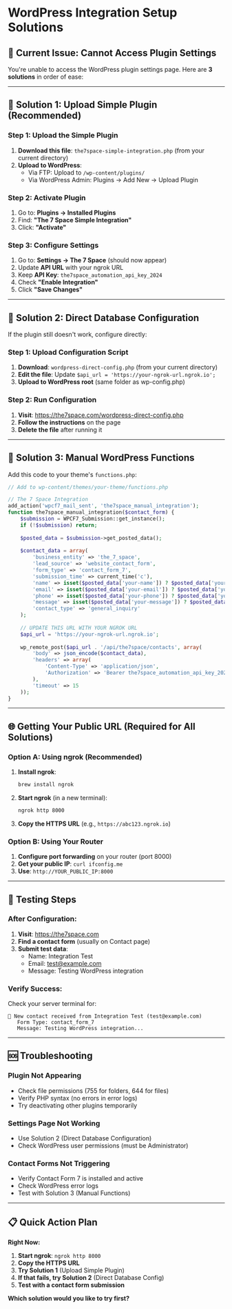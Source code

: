 # WordPress Integration Setup Solutions

## 🚨 **Current Issue: Cannot Access Plugin Settings**

You're unable to access the WordPress plugin settings page. Here are **3 solutions** in order of ease:

---

## 🔧 **Solution 1: Upload Simple Plugin (Recommended)**

### **Step 1: Upload the Simple Plugin**

1. **Download this file**: `the7space-simple-integration.php` (from your current directory)
2. **Upload to WordPress**:
   - Via FTP: Upload to `/wp-content/plugins/`
   - Via WordPress Admin: Plugins → Add New → Upload Plugin

### **Step 2: Activate Plugin**

1. Go to: **Plugins → Installed Plugins**
2. Find: **"The 7 Space Simple Integration"**
3. Click: **"Activate"**

### **Step 3: Configure Settings**

1. Go to: **Settings → The 7 Space** (should now appear)
2. Update **API URL** with your ngrok URL
3. Keep **API Key**: `the7space_automation_api_key_2024`
4. Check **"Enable Integration"**
5. Click **"Save Changes"**

---

## 🔧 **Solution 2: Direct Database Configuration**

If the plugin still doesn't work, configure directly:

### **Step 1: Upload Configuration Script**

1. **Download**: `wordpress-direct-config.php` (from your current directory)
2. **Edit the file**: Update `$api_url = 'https://your-ngrok-url.ngrok.io';`
3. **Upload to WordPress root** (same folder as wp-config.php)

### **Step 2: Run Configuration**

1. **Visit**: https://the7space.com/wordpress-direct-config.php
2. **Follow the instructions** on the page
3. **Delete the file** after running it

---

## 🔧 **Solution 3: Manual WordPress Functions**

Add this code to your theme's `functions.php`:

```php
// Add to wp-content/themes/your-theme/functions.php

// The 7 Space Integration
add_action('wpcf7_mail_sent', 'the7space_manual_integration');
function the7space_manual_integration($contact_form) {
    $submission = WPCF7_Submission::get_instance();
    if (!$submission) return;
    
    $posted_data = $submission->get_posted_data();
    
    $contact_data = array(
        'business_entity' => 'the_7_space',
        'lead_source' => 'website_contact_form',
        'form_type' => 'contact_form_7',
        'submission_time' => current_time('c'),
        'name' => isset($posted_data['your-name']) ? $posted_data['your-name'] : '',
        'email' => isset($posted_data['your-email']) ? $posted_data['your-email'] : '',
        'phone' => isset($posted_data['your-phone']) ? $posted_data['your-phone'] : '',
        'message' => isset($posted_data['your-message']) ? $posted_data['your-message'] : '',
        'contact_type' => 'general_inquiry'
    );
    
    // UPDATE THIS URL WITH YOUR NGROK URL
    $api_url = 'https://your-ngrok-url.ngrok.io';
    
    wp_remote_post($api_url . '/api/the7space/contacts', array(
        'body' => json_encode($contact_data),
        'headers' => array(
            'Content-Type' => 'application/json',
            'Authorization' => 'Bearer the7space_automation_api_key_2024'
        ),
        'timeout' => 15
    ));
}
```

---

## 🌐 **Getting Your Public URL (Required for All Solutions)**

### **Option A: Using ngrok (Recommended)**

1. **Install ngrok**:
   ```bash
   brew install ngrok
   ```

2. **Start ngrok** (in a new terminal):
   ```bash
   ngrok http 8000
   ```

3. **Copy the HTTPS URL** (e.g., `https://abc123.ngrok.io`)

### **Option B: Using Your Router**

1. **Configure port forwarding** on your router (port 8000)
2. **Get your public IP**: `curl ifconfig.me`
3. **Use**: `http://YOUR_PUBLIC_IP:8000`

---

## 🧪 **Testing Steps**

### **After Configuration:**

1. **Visit**: https://the7space.com
2. **Find a contact form** (usually on Contact page)
3. **Submit test data**:
   - Name: Integration Test
   - Email: test@example.com
   - Message: Testing WordPress integration

### **Verify Success:**

Check your server terminal for:
```
📧 New contact received from Integration Test (test@example.com)
   Form Type: contact_form_7
   Message: Testing WordPress integration...
```

---

## 🆘 **Troubleshooting**

### **Plugin Not Appearing**
- Check file permissions (755 for folders, 644 for files)
- Verify PHP syntax (no errors in error logs)
- Try deactivating other plugins temporarily

### **Settings Page Not Working**
- Use Solution 2 (Direct Database Configuration)
- Check WordPress user permissions (must be Administrator)

### **Contact Forms Not Triggering**
- Verify Contact Form 7 is installed and active
- Check WordPress error logs
- Test with Solution 3 (Manual Functions)

---

## 📋 **Quick Action Plan**

**Right Now:**

1. **Start ngrok**: `ngrok http 8000`
2. **Copy the HTTPS URL**
3. **Try Solution 1** (Upload Simple Plugin)
4. **If that fails, try Solution 2** (Direct Database Config)
5. **Test with a contact form submission**

**Which solution would you like to try first?**
